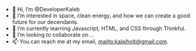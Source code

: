 - 👋 Hi, I’m @DeveloperKaleb
- 👀 I’m interested in space, clean energy, and how we can create a good future for our decendants.  
- 🌱 I’m currently learning Javascript, HTML, and CSS through Thinkful.
- 💞️ I’m looking to collaborate on ...
- 📫 You can reach me at my email, <mailto:kalajholt@gmail.com>.

<!---
DeveloperKaleb/DeveloperKaleb is a ✨ special ✨ repository because its `README.md` (this file) appears on your GitHub profile.
You can click the Preview link to take a look at your changes.
--->
